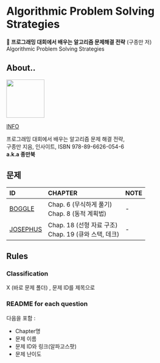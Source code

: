 # Algorithmic Problem Solving Strategies

**📖 프로그래밍 대회에서 배우는 알고리즘 문제해결 전략** (구종만 저)  
Algorithmic Problem Solving Strategies

## About..

<img src="https://book.algospot.com/static/img/cover1-small.png" width="100">

[INFO](https://book.algospot.com)

프로그래밍 대회에서 배우는 알고리즘 문제 해결 전략,  
구종만 지음, 인사이트, ISBN 978-89-6626-054-6  
**a.k.a 종만북**

## 문제

| ID | CHAPTER | NOTE |
| :-- | :---- | :--- |
| [BOGGLE](./BOGGLE) | Chap. 6 (무식하게 풀기)<br>Chap. 8 (동적 계획법)  | - |
| [JOSEPHUS](./JOSEPHUS) | Chap. 18 (선형 자료 구조)<br>Chap. 19 (큐와 스택, 데크) | - |


## Rules

### Classification

X (바로 문제 폴더) , 문제 ID를 제목으로

### README for each question

다음을 포함 :

- Chapter명
- 문제 이름
- 문제 ID와 링크(알파고스팟)
- 문제 난이도
